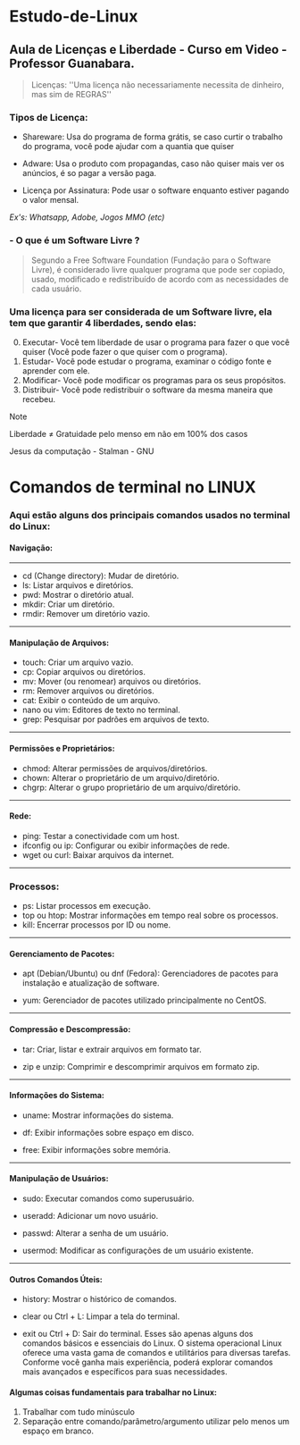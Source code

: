 # Estudo-de-Linux
 ## Aula de Licenças e Liberdade - Curso em Video - Professor Guanabara.

> Licenças: ''Uma licença não necessariamente necessita de dinheiro, mas sim de REGRAS''

### Tipos de Licença:

* Shareware: Usa do programa de forma grátis, se caso curtir o trabalho do programa, você pode ajudar com a quantia que quiser

* Adware: Usa o produto com propagandas, caso não quiser mais ver os anúncios, é so pagar a versão paga.

* Licença por Assinatura: Pode usar o software enquanto estiver pagando o valor mensal.

*Ex's: Whatsapp, Adobe, Jogos MMO (etc)*

### - O que é um Software Livre ?

> Segundo a Free Software Foundation (Fundação para o Software Livre), é considerado livre qualquer programa que pode ser copiado, usado, modificado e redistribuído de acordo com as necessidades de cada usuário.

### Uma licença para ser considerada de um Software livre, ela tem que garantir 4 liberdades, sendo elas:

0. Executar- Você tem liberdade de usar o programa para fazer o que você quiser (Você pode fazer o que quiser com o programa).
1. Estudar- Você pode estudar o programa, examinar o código fonte e aprender com ele.
2. Modificar- Você pode modificar os programas para os seus propósitos.
3. Distribuir- Você pode redistribuir o software da mesma maneira que recebeu.


> [!NOTE] 
Liberdade ≠ Gratuidade pelo menso em não em 100% dos casos

Jesus da computação - Stalman - GNU

# Comandos de terminal no **LINUX**


### Aqui estão alguns dos principais comandos usados no terminal do Linux:

#### Navigação:
---
* cd (Change directory): Mudar de diretório.
* ls: Listar arquivos e diretórios.
* pwd: Mostrar o diretório atual.
* mkdir: Criar um diretório.
* rmdir: Remover um diretório vazio.
---

#### Manipulação de Arquivos:

* touch: Criar um arquivo vazio.
* cp: Copiar arquivos ou diretórios.
* mv: Mover (ou renomear) arquivos ou diretórios.
* rm: Remover arquivos ou diretórios.
* cat: Exibir o conteúdo de um arquivo.
* nano ou vim: Editores de texto no terminal.
* grep: Pesquisar por padrões em arquivos de texto.
---
#### Permissões e Proprietários:

* chmod: Alterar permissões de arquivos/diretórios.
* chown: Alterar o proprietário de um arquivo/diretório.
* chgrp: Alterar o grupo proprietário de um arquivo/diretório.
---
#### Rede:
* ping: Testar a conectividade com um host.
* ifconfig ou ip: Configurar ou exibir informações de rede.
* wget ou curl: Baixar arquivos da internet.
---
### Processos:

* ps: Listar processos em execução.
* top ou htop: Mostrar informações em tempo real sobre os processos.
* kill: Encerrar processos por ID ou nome.
---
#### Gerenciamento de Pacotes:


* apt (Debian/Ubuntu) ou dnf (Fedora): Gerenciadores de pacotes para instalação e atualização de software.

* yum: Gerenciador de pacotes utilizado principalmente no CentOS.
---
#### Compressão e Descompressão:

* tar: Criar, listar e extrair arquivos em formato tar.

* zip e unzip: Comprimir e descomprimir arquivos em formato zip.
---
#### Informações do Sistema:

* uname: Mostrar informações do sistema.

* df: Exibir informações sobre espaço em disco.

* free: Exibir informações sobre memória.

---
#### Manipulação de Usuários:

* sudo: Executar comandos como superusuário.

* useradd: Adicionar um novo usuário.

* passwd: Alterar a senha de um usuário.

* usermod: Modificar as configurações de um usuário existente.

---
#### Outros Comandos Úteis:

* history: Mostrar o histórico de comandos.

* clear ou Ctrl + L: Limpar a tela do terminal.

* exit ou Ctrl + D: Sair do terminal.
Esses são apenas alguns dos comandos básicos e essenciais do Linux. O sistema operacional Linux oferece uma vasta gama de comandos e utilitários para diversas tarefas. Conforme você ganha mais experiência, poderá explorar comandos mais avançados e específicos para suas necessidades.

#### Algumas coisas fundamentais para trabalhar no Linux:

1. Trabalhar com tudo minúsculo
2. Separação entre comando/parâmetro/argumento utilizar pelo menos um espaço em branco.
